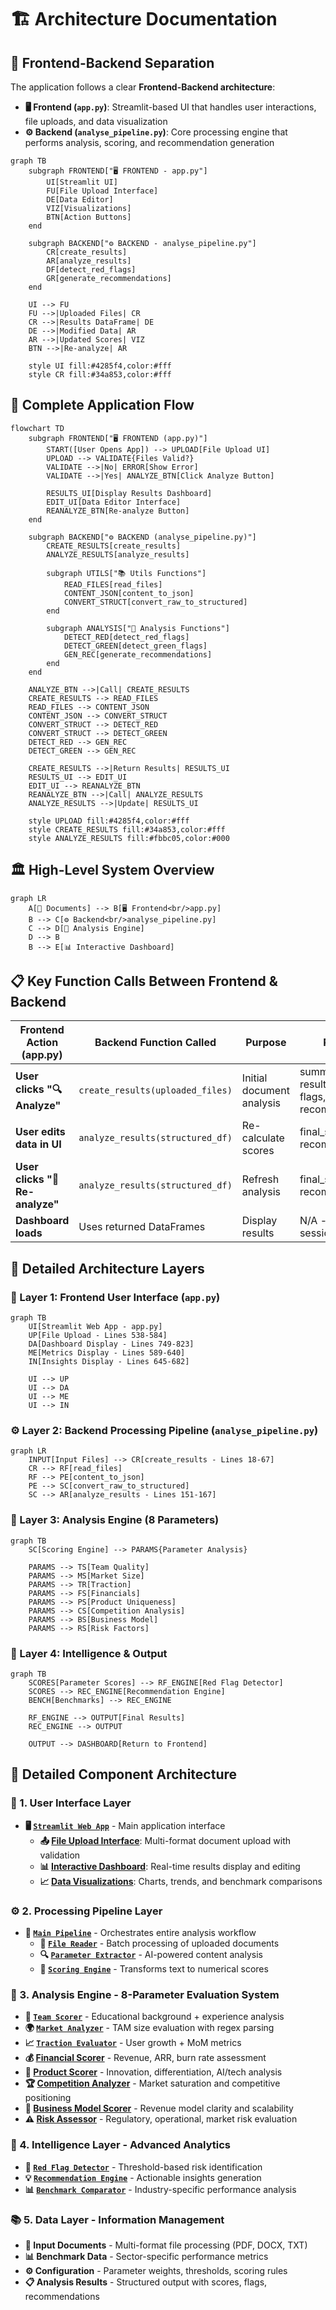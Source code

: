 # 🏗️ Architecture Documentation

## 🎯 Frontend-Backend Separation

The application follows a clear **Frontend-Backend architecture**:

- **🖥️ Frontend (`app.py`)**: Streamlit-based UI that handles user interactions, file uploads, and data visualization
- **⚙️ Backend (`analyse_pipeline.py`)**: Core processing engine that performs analysis, scoring, and recommendation generation

```mermaid
graph TB
    subgraph FRONTEND["🖥️ FRONTEND - app.py"]
        UI[Streamlit UI]
        FU[File Upload Interface]
        DE[Data Editor]
        VIZ[Visualizations]
        BTN[Action Buttons]
    end
    
    subgraph BACKEND["⚙️ BACKEND - analyse_pipeline.py"]
        CR[create_results]
        AR[analyze_results]
        DF[detect_red_flags]
        GR[generate_recommendations]
    end
    
    UI --> FU
    FU -->|Uploaded Files| CR
    CR -->|Results DataFrame| DE
    DE -->|Modified Data| AR
    AR -->|Updated Scores| VIZ
    BTN -->|Re-analyze| AR
    
    style UI fill:#4285f4,color:#fff
    style CR fill:#34a853,color:#fff
```

## 🔄 Complete Application Flow

```mermaid
flowchart TD
    subgraph FRONTEND["🖥️ FRONTEND (app.py)"]
        START([User Opens App]) --> UPLOAD[File Upload UI]
        UPLOAD --> VALIDATE{Files Valid?}
        VALIDATE -->|No| ERROR[Show Error]
        VALIDATE -->|Yes| ANALYZE_BTN[Click Analyze Button]
        
        RESULTS_UI[Display Results Dashboard]
        EDIT_UI[Data Editor Interface]
        REANALYZE_BTN[Re-analyze Button]
    end
    
    subgraph BACKEND["⚙️ BACKEND (analyse_pipeline.py)"]
        CREATE_RESULTS[create_results]
        ANALYZE_RESULTS[analyze_results]
        
        subgraph UTILS["📚 Utils Functions"]
            READ_FILES[read_files]
            CONTENT_JSON[content_to_json]
            CONVERT_STRUCT[convert_raw_to_structured]
        end
        
        subgraph ANALYSIS["🧠 Analysis Functions"]
            DETECT_RED[detect_red_flags]
            DETECT_GREEN[detect_green_flags]
            GEN_REC[generate_recommendations]
        end
    end
    
    ANALYZE_BTN -->|Call| CREATE_RESULTS
    CREATE_RESULTS --> READ_FILES
    READ_FILES --> CONTENT_JSON
    CONTENT_JSON --> CONVERT_STRUCT
    CONVERT_STRUCT --> DETECT_RED
    CONVERT_STRUCT --> DETECT_GREEN
    DETECT_RED --> GEN_REC
    DETECT_GREEN --> GEN_REC
    
    CREATE_RESULTS -->|Return Results| RESULTS_UI
    RESULTS_UI --> EDIT_UI
    EDIT_UI --> REANALYZE_BTN
    REANALYZE_BTN -->|Call| ANALYZE_RESULTS
    ANALYZE_RESULTS -->|Update| RESULTS_UI
    
    style UPLOAD fill:#4285f4,color:#fff
    style CREATE_RESULTS fill:#34a853,color:#fff
    style ANALYZE_RESULTS fill:#fbbc05,color:#000
```

## 🏛️ High-Level System Overview

```mermaid
graph LR
    A[📄 Documents] --> B[🖥️ Frontend<br/>app.py]
    B --> C[⚙️ Backend<br/>analyse_pipeline.py]
    C --> D[🧠 Analysis Engine]
    D --> B
    B --> E[📊 Interactive Dashboard]
```

## 📋 Key Function Calls Between Frontend & Backend

| **Frontend Action (app.py)** | **Backend Function Called** | **Purpose** | **Returns** |
|------------------------------|----------------------------|------------|-------------|
| **User clicks "🔍 Analyze"** | `create_results(uploaded_files)` | Initial document analysis | summary_df, results_df, score, flags, recommendations |
| **User edits data in UI** | `analyze_results(structured_df)` | Re-calculate scores | final_score, flags, recommendations |
| **User clicks "🔄 Re-analyze"** | `analyze_results(structured_df)` | Refresh analysis | final_score, flags, recommendations |
| **Dashboard loads** | Uses returned DataFrames | Display results | N/A - uses stored session state |

## 🔧 Detailed Architecture Layers

### 🎨 Layer 1: Frontend User Interface (`app.py`)
```mermaid
graph TB
    UI[Streamlit Web App - app.py]
    UP[File Upload - Lines 538-584]
    DA[Dashboard Display - Lines 749-823]
    ME[Metrics Display - Lines 589-640]
    IN[Insights Display - Lines 645-682]
    
    UI --> UP
    UI --> DA
    UI --> ME
    UI --> IN
```

### ⚙️ Layer 2: Backend Processing Pipeline (`analyse_pipeline.py`)
```mermaid
graph LR
    INPUT[Input Files] --> CR[create_results - Lines 18-67]
    CR --> RF[read_files]
    RF --> PE[content_to_json]
    PE --> SC[convert_raw_to_structured]
    SC --> AR[analyze_results - Lines 151-167]
```

### 🧠 Layer 3: Analysis Engine (8 Parameters)
```mermaid
graph TB
    SC[Scoring Engine] --> PARAMS{Parameter Analysis}
    
    PARAMS --> TS[Team Quality]
    PARAMS --> MS[Market Size]
    PARAMS --> TR[Traction]
    PARAMS --> FS[Financials]
    PARAMS --> PS[Product Uniqueness]
    PARAMS --> CS[Competition Analysis]
    PARAMS --> BS[Business Model]
    PARAMS --> RS[Risk Factors]
```

### 🤖 Layer 4: Intelligence & Output
```mermaid
graph TB
    SCORES[Parameter Scores] --> RF_ENGINE[Red Flag Detector]
    SCORES --> REC_ENGINE[Recommendation Engine]
    BENCH[Benchmarks] --> REC_ENGINE
    
    RF_ENGINE --> OUTPUT[Final Results]
    REC_ENGINE --> OUTPUT
    
    OUTPUT --> DASHBOARD[Return to Frontend]
```

## 🧩 Detailed Component Architecture

### 🎨 1. User Interface Layer
- **🖥️ [`Streamlit Web App`](../app.py)** - Main application interface
  - **📤 [File Upload Interface](../app.py#L18-L23)**: Multi-format document upload with validation
  - **📊 [Interactive Dashboard](../app.py#L35-L89)**: Real-time results display and editing
  - **📈 [Data Visualizations](../app.py#L78-L89)**: Charts, trends, and benchmark comparisons

### ⚙️ 2. Processing Pipeline Layer
- **🔄 [`Main Pipeline`](../analyse_pipeline.py#L7-L55)** - Orchestrates entire analysis workflow
  - **📖 [`File Reader`](../Utils/utils.py#L42-L51)** - Batch processing of uploaded documents
  - **🔍 [`Parameter Extractor`](../Utils/pdf_file_reader.py#L15-L51)** - AI-powered content analysis
  - **🎯 [`Scoring Engine`](../Utils/structured_2_scored_data.py#L69-L146)** - Transforms text to numerical scores

### 🧠 3. Analysis Engine - 8-Parameter Evaluation System
- **👥 [`Team Scorer`](../Utils/structured_2_scored_data.py#L44-L51)** - Educational background + experience analysis
- **🌍 [`Market Analyzer`](../Utils/structured_2_scored_data.py#L9-L24)** - TAM size evaluation with regex parsing
- **📈 [`Traction Evaluator`](../Utils/structured_2_scored_data.py#L26-L42)** - User growth + MoM metrics
- **💰 [Financial Scorer](../Utils/structured_2_scored_data.py#L87)** - Revenue, ARR, burn rate assessment
- **🚀 [Product Scorer](../Utils/structured_2_scored_data.py#L88)** - Innovation, differentiation, AI/tech analysis
- **🏆 [Competition Analyzer](../Utils/structured_2_scored_data.py#L89-L91)** - Market saturation and competitive positioning
- **💼 [Business Model Scorer](../Utils/structured_2_scored_data.py#L92)** - Revenue model clarity and scalability
- **⚠️ [Risk Assessor](../Utils/structured_2_scored_data.py#L93)** - Regulatory, operational, market risk evaluation

### 🤖 4. Intelligence Layer - Advanced Analytics
- **🚨 [`Red Flag Detector`](../analyse_pipeline.py#L88-L110)** - Threshold-based risk identification
- **💡 [`Recommendation Engine`](../analyse_pipeline.py#L112-L118)** - Actionable insights generation
- **📊 [`Benchmark Comparator`](../data/sector_benchmarks.csv)** - Industry-specific performance analysis

### 📚 5. Data Layer - Information Management
- **📄 Input Documents** - Multi-format file processing (PDF, DOCX, TXT)
- **📊 Benchmark Data** - Sector-specific performance metrics
- **⚙️ Configuration** - Parameter weights, thresholds, scoring rules
- **📋 Analysis Results** - Structured output with scores, flags, recommendations
